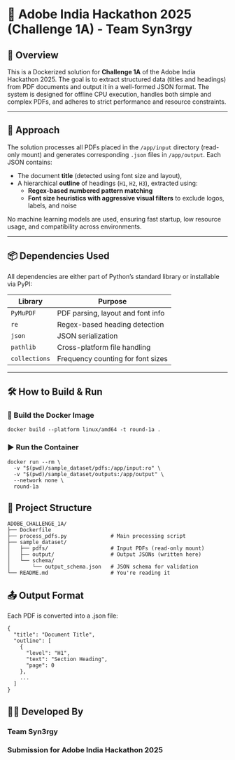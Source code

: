 # 🧾 Adobe India Hackathon 2025 (Challenge 1A) - Team Syn3rgy

## 🚀 Overview

This is a Dockerized solution for **Challenge 1A** of the Adobe India Hackathon 2025. The goal is to extract structured data (titles and headings) from PDF documents and output it in a well-formed JSON format. The system is designed for offline CPU execution, handles both simple and complex PDFs, and adheres to strict performance and resource constraints.

---

## 🧠 Approach

The solution processes all PDFs placed in the `/app/input` directory (read-only mount) and generates corresponding `.json` files in `/app/output`. Each JSON contains:
- The document **title** (detected using font size and layout),
- A hierarchical **outline** of headings (`H1`, `H2`, `H3`), extracted using:
  - **Regex-based numbered pattern matching**
  - **Font size heuristics with aggressive visual filters** to exclude logos, labels, and noise

No machine learning models are used, ensuring fast startup, low resource usage, and compatibility across environments.

---

## 📦 Dependencies Used

All dependencies are either part of Python’s standard library or installable via PyPI:

| Library   | Purpose                            |
|-----------|------------------------------------|
| `PyMuPDF` | PDF parsing, layout and font info  |
| `re`      | Regex-based heading detection      |
| `json`    | JSON serialization                 |
| `pathlib` | Cross-platform file handling       |
| `collections` | Frequency counting for font sizes |

---

## 🛠️ How to Build & Run

### 🐳 Build the Docker Image

```
docker build --platform linux/amd64 -t round-1a .
```

### ▶️ Run the Container

```
docker run --rm \
  -v "$(pwd)/sample_dataset/pdfs:/app/input:ro" \
  -v "$(pwd)/sample_dataset/outputs:/app/output" \
  --network none \
  round-1a
```

## 📂 Project Structure
```
ADOBE_CHALLENGE_1A/
├── Dockerfile
├── process_pdfs.py              # Main processing script
├── sample_dataset/
│   ├── pdfs/                    # Input PDFs (read-only mount)
│   ├── output/                  # Output JSONs (written here)
│   └── schema/
│       └── output_schema.json   # JSON schema for validation
└── README.md                    # You're reading it
```

## 📤 Output Format
Each PDF is converted into a .json file:

```
{
  "title": "Document Title",
  "outline": [
    {
      "level": "H1",
      "text": "Section Heading",
      "page": 0
    },
    ...
  ]
}
```


## 👨‍💻 Developed By
### Team Syn3rgy
### Submission for Adobe India Hackathon 2025
